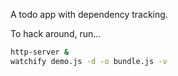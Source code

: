 A todo app with dependency tracking.

To hack around, run...

```bash
http-server &
watchify demo.js -d -o bundle.js -v
````
